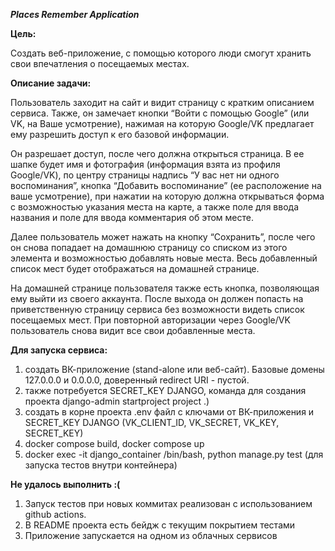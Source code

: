 **_Places Remember Application_**
 
 
**Цель:**

Создать веб-приложение, с помощью которого люди смогут хранить свои впечатления о посещаемых местах.
 
**Описание задачи:**

Пользователь заходит на сайт и видит страницу с кратким описанием сервиса. Также, он замечает кнопки “Войти с помощью Google” (или VK, на Ваше усмотрение), нажимая на которую Google/VK предлагает ему разрешить доступ к его базовой информации.

Он разрешает доступ, после чего должна открыться страница. В ее шапке будет имя и фотография (информация взята из профиля Google/VK), по центру страницы надпись “У вас нет ни одного воспоминания”, кнопка “Добавить воспоминание” (ее расположение на ваше усмотрение), при нажатии на которую должна открываться форма с возможностью указания места на карте, а также поле для ввода названия и поле для ввода комментария об этом месте.

Далее пользователь может нажать на кнопку “Сохранить”, после чего он снова попадает на домашнюю страницу со списком из этого элемента и возможностью добавлять новые места. Весь добавленный список мест будет отображаться на домашней странице.

На домашней странице пользователя также есть кнопка, позволяющая ему выйти из своего аккаунта. После выхода он должен попасть на приветственную страницу сервиса без возможности видеть список посещаемых мест. При повторной авторизации через Google/VK пользователь снова видит все свои добавленные места.


**Для запуска сервиса:**

1) создать ВК-приложение (stand-alone или веб-сайт). Базовые домены 127.0.0.0 и 0.0.0.0, доверенный redirect URI - пустой.
2) также потребуется SECRET_KEY DJANGO, команда для создания проекта django-admin startproject project .)
3) создать в корне проекта .env файл с ключами от ВК-приложения и SECRET_KEY DJANGO (VK_CLIENT_ID, VK_SECRET, VK_KEY, SECRET_KEY)
4) docker compose build, docker compose up 
5) docker exec -it django_container /bin/bash, python manage.py test (для запуска тестов внутри контейнера)

**Не удалось выполнить :(**
1) Запуск тестов при новых коммитах реализован с использованием github actions.
2) В README проекта есть бейдж с текущим покрытием тестами
3) Приложение запускается на одном из облачных сервисов
